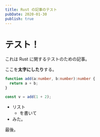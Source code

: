 ```yaml
---
title: Rust の記事のテスト
pubDate: 2020-01-30
publish: true
---
```


# テスト！

これは Rust に関するテストのための記事。

ここを**太字にしたり**する。

```ts
function add(a:number, b:number):number {
  return a + b;
}

const v = add(1 + 2);
```

- リスト
  - を書いて
- みた。

最後。


